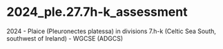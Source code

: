 # 2024_ple.27.7h-k_assessment
2024 - Plaice (Pleuronectes platessa) in divisions 7.h-k (Celtic Sea South, southwest of Ireland) - WGCSE (ADGCS)
